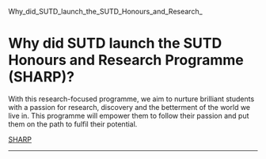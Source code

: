 Why_did_SUTD_launch_the_SUTD_Honours_and_Research_



Why did SUTD launch the SUTD Honours and Research Programme (SHARP)?
====================================================================

With this research-focused programme, we aim to nurture brilliant students with a passion for research, discovery and the betterment of the world we live in. This programme will empower them to follow their passion and put them on the path to fulfil their potential.

[SHARP](https://www.sutd.edu.sg/tag/sharp/)

---

